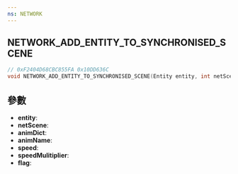 ```yaml
---
ns: NETWORK
---
```

## NETWORK_ADD_ENTITY_TO_SYNCHRONISED_SCENE

```c
// 0xF2404D68CBC855FA 0x10DD636C
void NETWORK_ADD_ENTITY_TO_SYNCHRONISED_SCENE(Entity entity, int netScene, char* animDict, char* animName, float speed, float speedMulitiplier, int flag);
```


## 參數
* **entity**: 
* **netScene**: 
* **animDict**: 
* **animName**: 
* **speed**: 
* **speedMulitiplier**: 
* **flag**: 

